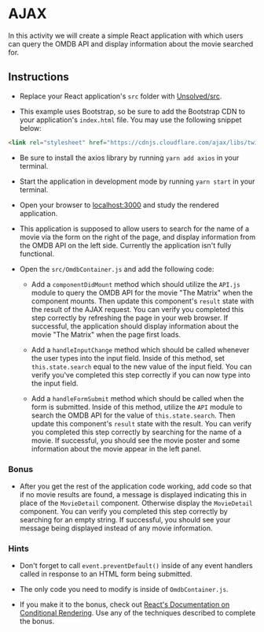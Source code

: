 # AJAX

In this activity we will create a simple React application with which users can query the OMDB API and display information about the movie searched for.

## Instructions

* Replace your React application's `src` folder with [Unsolved/src](Unsolved/src). 

* This example uses Bootstrap, so be sure to add the Bootstrap CDN to your application's `index.html` file. You may use the following snippet below:

```html
<link rel="stylesheet" href="https://cdnjs.cloudflare.com/ajax/libs/twitter-bootstrap/3.3.7/css/bootstrap.min.css"/>
```

* Be sure to install the axios library by running `yarn add axios` in your terminal.

* Start the application in development mode by running `yarn start` in your terminal.

* Open your browser to [localhost:3000](http://localhost:3000) and study the rendered application.

* This application is supposed to allow users to search for the name of a movie via the form on the right of the page, and display information from the OMDB API on the left side. Currently the application isn't fully functional.

* Open the `src/OmdbContainer.js` and add the following code:

  * Add a `componentDidMount` method which should utilize the `API.js` module to query the OMDB API for the movie "The Matrix" when the component mounts. Then update this component's `result` state with the result of the AJAX request. You can verify you completed this step correctly by refreshing the page in your web browser. If successful, the application should display information about the movie "The Matrix" when the page first loads.

  * Add a `handleInputChange` method which should be called whenever the user types into the input field. Inside of this method, set `this.state.search` equal to the new value of the input field. You can verify you've completed this step correctly if you can now type into the input field.

  * Add a `handleFormSubmit` method which should be called when the form is submitted. Inside of this method, utilize the `API` module to search the OMDB API for the value of `this.state.search`. Then update this component's `result` state with the result. You can verify you completed this step correctly by searching for the name of a movie. If successful, you should see the movie poster and some information about the movie appear in the left panel.

### Bonus

* After you get the rest of the application code working, add code so that if no movie results are found, a message is displayed indicating this in place of the `MovieDetail` component. Otherwise display the `MovieDetail` component. You can verify you completed this step correctly by searching for an empty string. If successful, you should see your message being displayed instead of any movie information.

### Hints

* Don't forget to call `event.preventDefault()` inside of any event handlers called in response to an HTML form being submitted.

* The only code you need to modify is inside of `OmdbContainer.js`.

* If you make it to the bonus, check out [React's Documentation on Conditional Rendering](https://facebook.github.io/react/docs/conditional-rendering.html). Use any of the techniques described to complete the bonus.
